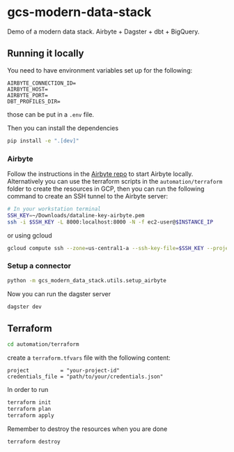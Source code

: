 # gcs-modern-data-stack
Demo of a modern data stack. Airbyte + Dagster + dbt + BigQuery.

## Running it locally
You need to have environment variables set up for the following:
```
AIRBYTE_CONNECTION_ID=
AIRBYTE_HOST=
AIRBYTE_PORT=
DBT_PROFILES_DIR=
```
those can be put in a `.env` file.

Then you can install the dependencies
```sh
pip install -e ".[dev]"
```
### Airbyte
Follow the instructions in the [Airbyte repo](https://docs.airbyte.com/deploying-airbyte/local-deployment/) to start Airbyte locally. Alternatively you can use the terraform scripts in the `automation/terraform` folder to create the resources in GCP, then you can run the following command to create an SSH tunnel to the Airbyte server:
```sh
# In your workstation terminal
SSH_KEY=~/Downloads/dataline-key-airbyte.pem
ssh -i $SSH_KEY -L 8000:localhost:8000 -N -f ec2-user@$INSTANCE_IP
```
or using gcloud
```sh
gcloud compute ssh --zone=us-central1-a --ssh-key-file=$SSH_KEY --project=$PROJECT_ID $INSTANCE_NAME -- -L 8000:localhost:8000 -N -f
```
### Setup a connector

```sh
python -m gcs_modern_data_stack.utils.setup_airbyte
```

Now you can run the dagster server
```sh
dagster dev
```



## Terraform
```sh
cd automation/terraform
```
create a `terraform.tfvars` file with the following content:
```hcl
project          = "your-project-id"
credentials_file = "path/to/your/credentials.json"
```
In order to run
```sh
terraform init
terraform plan
terraform apply
```
Remember to destroy the resources when you are done
```sh
terraform destroy
```
